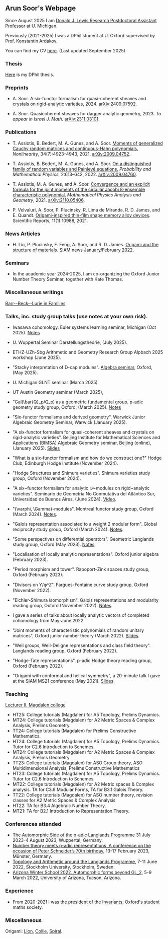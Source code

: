 ## Arun Soor's Webpage

Since August 2025 I am [Donald J. Lewis Research Postdoctoral Assistant Professor](https://lsa.umich.edu/math/people/postdoc-faculty/soor.html) at U. Michigan. 

Previously (2021-2025) I was a DPhil student at U. Oxford supervised by Prof. Konstantin Ardakov.

You can find my CV [here](https://a-soor.github.io/talks/Arun%20Soor%20-%20Curriculum%20Vitae.pdf). (Last updated September 2025).

### Thesis 

[Here](https://a-soor.github.io/talks/ArunThesisCorrected.pdf) is my DPhil thesis. 

### Preprints

- A. Soor. A six-functor formalism for quasi-coherent sheaves and crystals on rigid-analytic varieties, 2024. [arXiv:2409.07592](https://arxiv.org/abs/2409.07592).

- A. Soor. Quasicoherent sheaves for dagger analytic geometry, 2023. _To appear in Israel J. Math._ [arXiv:2311.03101](https://arxiv.org/abs/2311.03101).

### Publications

- T. Assiotis, B. Bedert, M. A. Gunes, and A. Soor. [Moments of generalized Cauchy random matrices and continuous-Hahn polynomials.](https://iopscience.iop.org/article/10.1088/1361-6544/abfeac) _Nonlinearity_, 34(7):4923–4943, 2021. [arXiv:2009.04752](https://arxiv.org/abs/2009.04752).

- T. Assiotis, B. Bedert, M. A. Gunes, and A. Soor. [On a distinguished family of random variables and Painlevé equations.](https://msp.org/pmp/2021/2-3/p05.xhtml) _Probability and Mathematical Physics_, 2:613–642, 2022. [arXiv:2009.04760](https://arxiv.org/abs/2009.04760).

- T. Assiotis, M. A. Gunes, and A. Soor. [Convergence and an explicit formula for the joint moments of the circular Jacobi β-ensemble characteristic polynomial.](https://link.springer.com/article/10.1007/s11040-022-09427-4) _Mathematical Physics Analysis and Geometry_, 2021. [arXiv:2110.05406](https://arxiv.org/abs/2110.05406).

- P. Velvaluri, A. Soor, P. Plucinsky, R. Lima de Miranda, R. D. James, and E. Quandt. [Origami-inspired thin-film shape memory alloy devices](https://www.nature.com/articles/s41598-021-90217-3). Scientific Reports, 11(1):10988, 2021.

### News Articles

- H. Liu, P. Plucinsky, F. Feng, A. Soor, and R. D. James. [Origami and the structure of materials](https://sinews.siam.org/Details-Page/origami-and-the-structure-of-materials). SIAM news January/February 2022.

### Seminars

- In the academic year 2024-2025, I am co-organizing the Oxford Junior Number Theory Seminar, together with Kate Thomas.

### Miscellaneous writings

[Barr--Beck--Lurie in Families](https://a-soor.github.io/BarrBeckFamilies/BarrBeckFamilies.html)

### Talks, inc. study group talks (use notes at your own risk).  

- Iwasawa cohomology. Euler systems learning seminar, Michigan (Oct 2025). [Notes](https://a-soor.github.io/talks/Iwasawa_cohomology.pdf)

- U. Wuppertal Seminar Darstellungstheorie, (July 2025).

- ETHZ-UZh-Sbg Arithmetic and Geometry Research Group Alpbach 2025 workshop (June 2025).

- "Stacky interpretation of D-cap modules". [Algebra seminar](https://www.maths.ox.ac.uk/node/71316), Oxford, (May 2025). 

- U. Michigan GLNT seminar (March 2025)

- UT Austin Geometry seminar (March 2025), 

- "Gal(\bar{Q}_p/Q_p) as a geometric fundamental group. p-adic geometry study group, Oxford, (March 2025). [Notes](https://a-soor.github.io/talks/GalE_as_a_geometric_fundamental_group%20(2).pdf)

- "Six-functor formalisms and derived geometry". Warwick Junior Algebraic Geometry Seminar, Warwick (January 2025). 

- "A six-functor formalism for quasi-coherent sheaves and crystals on rigid-analytic varieties". Beijing Institute for Mathematical Sciences and Applications (BIMSA) Algebraic Geometry seminar, Beijing (online), (January 2025). [Slides](https://a-soor.github.io/talks/BIMSA_AG_seminar.pdf) 

- "What is a six-functor formalism and how do we construct one?" Hodge Club, Edinburgh Hodge Institute (November 2024). 

- "Hodge Structures and Shimura varieties". Shimura varieties study group, Oxford (November 2024). 

- "A six−functor formalism for analytic $𝒟$−modules on rigid−analytic varieties". Seminario de Geometría No Conmutativa del Atlántico Sur, Universidad de Buenos Aires, (June 2024). [Video](https://youtu.be/8MtFcThE_4E?si=gbNfdy_MEhKGZSS_). 

- "(\varphi, \Gamma)-modules". Montreal functor study group, Oxford (March 2024). [Notes](https://a-soor.github.io/talks/phi_gamma_modules.pdf).

- "Galois representation associated to a weight 2 modular form". Global reciprocity study group, Oxford (March 2024). [Notes](https://a-soor.github.io/talks/eichler_shimura_congruence_relation.pdf). 

- "Some perspectives on differential operators". Geometric Langlands study group, Oxford (May 2023). [Notes](https://a-soor.github.io/talks/geom_langlands_talk_Dmodules.pdf).

- "Localisation of locally analytic representations". Oxford junior algebra (February 2023).

- "Period morphism and tower". Rapoport-Zink spaces study group, Oxford (February 2023).

- "Divisors on Y/φ^ℤ". Fargues-Fontaine curve study group, Oxford (November 2022).

- "Eichler-Shimura isomorphism". Galois representations and modularity reading group, Oxford (November 2022). [Notes](https://a-soor.github.io/talks/eichler_shimura_isomorphism_notes.pdf).

- I gave a series of talks about locally analytic vectors of completed cohomology from May-June 2022.

- "Joint moments of characteristic polynomials
of random unitary matrices", Oxford junior number theory (March 2022). [Slides](https://a-soor.github.io/talks/junior_number_theory_seminar_arun_28th_feb.pdf).

- "Weil groups, Weil-Deligne representations and class field theory". Langlands reading group, Oxford (February 2022).

- "Hodge-Tate representations". p-adic Hodge theory reading group, Oxford (February 2022).

- "Origami with conformal and helical
symmetry", a 20-minute talk I gave at the SIAM MS21 conference (May 2021). [Slides](https://a-soor.github.io//talks/SIAM_MS20_presentation.pdf).

### Teaching
[Lecturer II, Magdalen college](https://www.magd.ox.ac.uk/people/mr-arun-soor/)

- HT25: College tutorials (Magdalen) for A5 Topology, Prelims Dynamics.
- MT24: College tutorials (Magdalen) for A2 Metric Spaces & Complex Analysis, Prelims Geometry.
- TT24: College tutorials (Magdalen) for Prelims Constructive Mathematics.
- HT24: College tutorials (Magdalen) for A5 Topology, Prelims Dynamics. Tutor for C2.6 Introduction to Schemes.
- MT24: College tutorials (Magdalen) for A2 Metric Spaces & Complex Analysis, Prelims Geometry
- TT23: College tutorials (Magdalen) for ASO Group theory, ASO Multidimensional Analysis, Prelims Constructive Mathematics
- HT23: College tutorials (Magdalen) for A5 Topology, Prelims Dynamics. Tutor for C2.6 Introduction to Schemes.
- MT22: College tutorials (Magdalen) for A2 Metric spaces & Complex analysis. TA for C3.6 Modular Forms, TA for B3.1 Galois Theory.
- TT22: College tutorials (Magdalen) for ASO number theory, revision classes for A2 Metric Spaces & Complex Analysis
- HT22: TA for B3.4 Algebraic Number Theory.
- MT21: TA for B2.1 Introduction to Representation Theory.

### Conferences attended

- [The Automorphic Side of the p-adic Langlands Programme](https://summerschool2023.uni-wuppertal.de/en/) 31 July 2023-4 August 2023, Wuppertal, Germany.
- [Number theory meets p-adic representations, A conference on the occasion of Peter Schneider’s 70th birthday](https://www.uni-muenster.de/MathematicsMuenster/events/2023/numbertheory.shtml), 13-17 February 2023, Münster, Germany.
- [Topology and Arithmetic around the Langlands Programme](https://langlands2022.raum-brothers.eu/), 7-11 June 2022, Stockholm University, Stockholm, Sweden.
- [Arizona Winter School 2022, Automorphic forms beyond GL_2](https://swc-math.github.io/aws/2022/index.html), 5-9 March 2022, University of Arizona, Tucson, Arizona. 

### Experience

- From 2020-2021 I was the president of the [Invariants](https://www.invariants.org.uk/), Oxford's student maths society.

### Miscellaneous

Origami: [Lion](https://a-soor.github.io/misc/lion-diagram-fixed.pdf), [Collie](https://a-soor.github.io/misc/302_soor_collie.pdf), [Spiral](https://www.maths.ox.ac.uk/node/39181).


